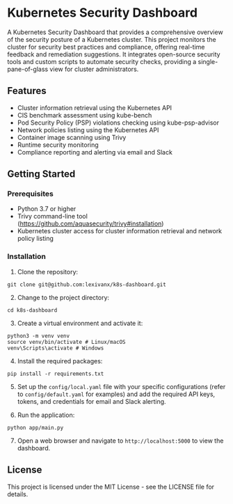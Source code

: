 # Kubernetes Security Dashboard

A Kubernetes Security Dashboard that provides a comprehensive overview of the security posture of a Kubernetes cluster. This project monitors the cluster for security best practices and compliance, offering real-time feedback and remediation suggestions. It integrates open-source security tools and custom scripts to automate security checks, providing a single-pane-of-glass view for cluster administrators.

## Features

- Cluster information retrieval using the Kubernetes API
- CIS benchmark assessment using kube-bench
- Pod Security Policy (PSP) violations checking using kube-psp-advisor
- Network policies listing using the Kubernetes API
- Container image scanning using Trivy
- Runtime security monitoring
- Compliance reporting and alerting via email and Slack

## Getting Started

### Prerequisites

- Python 3.7 or higher
- Trivy command-line tool (https://github.com/aquasecurity/trivy#installation)
- Kubernetes cluster access for cluster information retrieval and network policy listing

### Installation

1. Clone the repository:

```git clone git@github.com:lexivanx/k8s-dashboard.git```

2. Change to the project directory:

```cd k8s-dashboard```

3. Create a virtual environment and activate it:

```
python3 -m venv venv
source venv/bin/activate # Linux/macOS
venv\Scripts\activate # Windows
```

4. Install the required packages:

```pip install -r requirements.txt```

5. Set up the `config/local.yaml` file with your specific configurations (refer to `config/default.yaml` for examples) and add the required API keys, tokens, and credentials for email and Slack alerting.

6. Run the application:

```python app/main.py```

7. Open a web browser and navigate to `http://localhost:5000` to view the dashboard.

## License

This project is licensed under the MIT License - see the LICENSE file for details.
